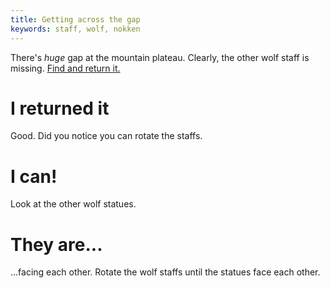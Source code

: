 ```yaml
---
title: Getting across the gap
keywords: staff, wolf, nokken
---
```


There's *huge* gap at the mountain plateau. Clearly, the other wolf staff is missing. [Find and return it.](030-missing-staff.md)

# I returned it
Good. Did you notice you can rotate the staffs.

# I can!
Look at the other wolf statues.

# They are...
...facing each other. Rotate the wolf staffs until the statues face each other.
